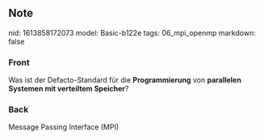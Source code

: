 ## Note
nid: 1613858172073
model: Basic-b122e
tags: 06_mpi_openmp
markdown: false

### Front
Was ist der Defacto-Standard für die <b>Programmierung</b> von
<b>parallelen Systemen mit verteiltem Speicher</b>?

### Back
Message Passing Interface (MPI)
